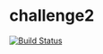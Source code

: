# challenge2
[![Build Status](https://travis-ci.org/Mastula77/challenge2.svg?branch=api)](https://travis-ci.org/Mastula77/challenge2)
